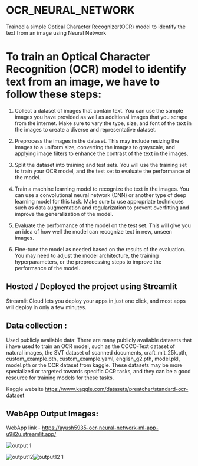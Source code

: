 # OCR_NEURAL_NETWORK
Trained a simple Optical Character Recognizer(OCR) model to identify the text from an image using Neural Network

# To train an Optical Character Recognition (OCR) model to identify text from an image, we have to follow these steps:

1. Collect a dataset of images that contain text. You can use the sample images you have provided as well as additional images that you scrape from the internet. Make sure to vary the type, size, and font of the text in the images to create a diverse and representative dataset.

2. Preprocess the images in the dataset. This may include resizing the images to a uniform size, converting the images to grayscale, and applying image filters to enhance the contrast of the text in the images.

3. Split the dataset into training and test sets. You will use the training set to train your OCR model, and the test set to evaluate the performance of the model.

4. Train a machine learning model to recognize the text in the images. You can use a convolutional neural network (CNN) or another type of deep learning model for this task. Make sure to use appropriate techniques such as data augmentation and regularization to prevent overfitting and improve the generalization of the model.

5. Evaluate the performance of the model on the test set. This will give you an idea of how well the model can recognize text in new, unseen images.

6. Fine-tune the model as needed based on the results of the evaluation. You may need to adjust the model architecture, the training hyperparameters, or the preprocessing steps to improve the performance of the model.




## Hosted / Deployed the project  using Streamlit 

Streamlit Cloud lets you deploy your apps in just one click, and most apps will deploy in only a few minutes.



## Data collection : 

Used publicly available data: There are many publicly available datasets that i have used to train an OCR model, such as the COCO-Text dataset of natural images, the SVT dataset of scanned documents, craft_mlt_25k.pth, custom_example.pth, custom_example.yaml, english_g2.pth, model.pkl, model.pth or the OCR dataset from kaggle. These datasets may be more specialized or targeted towards specific OCR tasks, and they can be a good resource for training models for these tasks.

Kaggle website 
https://www.kaggle.com/datasets/preatcher/standard-ocr-dataset







## WebApp Output Images: 

WebApp link - https://ayush5935-ocr-neural-network-ml-app-u9il2u.streamlit.app/

![output 1](https://user-images.githubusercontent.com/64814485/210159976-548833f9-fff6-4eb3-83d9-de87fc3dc80a.png)

![output12](https://user-images.githubusercontent.com/64814485/210160131-cf0da21c-0947-45e6-89fb-103097996590.png)![output12 1](https://user-images.githubusercontent.com/64814485/210160133-7c3a719f-765b-4377-be73-7756c78278ee.png)





